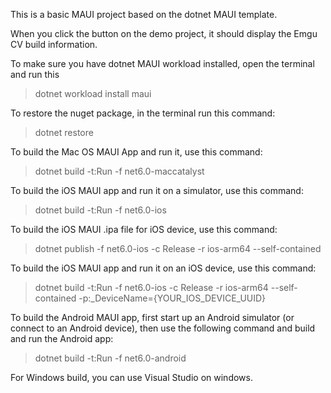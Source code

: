 This is a basic MAUI project based on the dotnet MAUI template. 

When you click the button on the demo project, it should display the Emgu CV build information.

To make sure you have dotnet MAUI workload installed, open the terminal and run this 
> dotnet workload install maui

To restore the nuget package, in the terminal run this command:
> dotnet restore
 
To build the Mac OS MAUI App and run it, use this command:
> dotnet build -t:Run -f net6.0-maccatalyst

To build the iOS MAUI app and run it on a simulator, use this command:
> dotnet build -t:Run -f net6.0-ios

To build the iOS MAUI .ipa file for iOS device, use this command:
> dotnet publish -f net6.0-ios -c Release -r ios-arm64 --self-contained

To build the iOS MAUI app and run it on an iOS device, use this command:
> dotnet build -t:Run -f net6.0-ios -c Release -r ios-arm64 --self-contained -p:_DeviceName={YOUR_IOS_DEVICE_UUID}

To build the Android MAUI app, first start up an Android simulator (or connect to an Android device), then use the following command and build and run the Android app:
> dotnet build -t:Run -f net6.0-android

For Windows build, you can use Visual Studio on windows.
